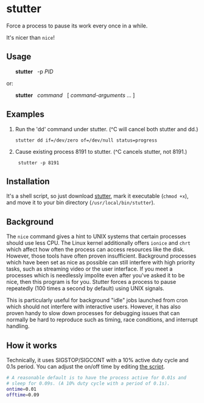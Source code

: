 # stutter
Force a process to pause its work every once in a while.

It's nicer than `nice`!

## Usage

<ul>

  **stutter** &nbsp; -p _PID_

</ul>

or: 

<ul>
  
  **stutter** &nbsp; _command_ &nbsp; \[ _command-arguments_ ... \]

</ul>

## Examples

1. Run the 'dd' command under stutter. (^C will cancel both stutter and dd.)
   ```
   stutter dd if=/dev/zero of=/dev/null status=progress
   ```
   
2. Cause existing process 8191 to stutter. (^C cancels stutter, not 8191.)

        stutter -p 8191

## Installation

It's a shell script, so just download [stutter][rawlink], mark it executable (`chmod +x`), and move it to your bin directory (`/usr/local/bin/stutter`).

  [rawlink]: https://github.com/hackerb9/stutter/raw/refs/heads/main/stutter "Download stutter shell script"

## Background

The `nice` command gives a hint to UNIX systems that certain processes should use less CPU. The Linux kernel additionally offers `ionice` and `chrt` which affect how often the process can access resources like the disk. However, those tools have often proven insufficient. Background processes which have been set as nice as possible can still interfere with high priority tasks, such as streaming video or the user interface. If you meet a processes which is needlessly impolite even after you've asked it to be nice, then this program is for you. Stutter forces a process to pause repeatedly (100 times a second by default) using UNIX signals. 

This is particularly useful for background "idle" jobs launched from cron which should not interfere with interactive users. However, it has also proven handy to slow down processes for debugging issues that can normally be hard to reproduce such as timing, race conditions, and interrupt handling. 

## How it works

Technically, it uses SIGSTOP/SIGCONT with a 10% active duty cycle and 0.1s period. You can adjust the on/off time by editing [the script](stutter).

```bash
# A reasonable default is to have the process active for 0.01s and
# sleep for 0.09s. (A 10% duty cycle with a period of 0.1s).
ontime=0.01
offtime=0.09
```

